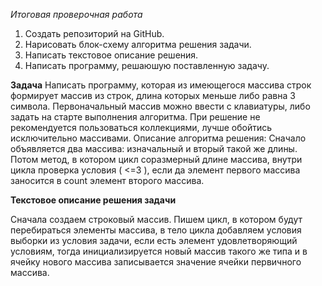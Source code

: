*Итоговая проверочная работа*
1. Создать репозиторий на GitHub.
2. Нарисовать блок-схему алгоритма решения задачи.
3. Написать текстовое описание решения.
4. Написать программу, решаюшую поставленную задачу.

**Задача**
Написать программу, которая из имеющегося массива строк формирует массив из строк, длина которых меньше либо равна 3 символа. Первоначальный массив можно ввести с клавиатуры, либо задать на старте выполнения алгоритма. При решение не рекомендуется пользоваться коллекциями, лучше обойтись исключительно массивами. Описание алгоритма решения: Сначало объявляется два массива: изначальный и вторый такой же длины. Потом метод, в котором цикл соразмерный длине массива, внутри цикла проверка условия ( <=3 ), если да элемент первого массива заносится в count элемент второго массива.

__Текстовое описание решения задачи__

Сначала создаем строковый массив. Пишем цикл, в котором будут перебираться элементы массива, в тело цикла добавляем условия выборки из условия задачи, если есть элемент удовлетворяющий условиям, тогда инициализируется новый массив такого же типа и в ячейку нового массива записывается значение ячейки первичного массива.
